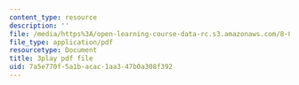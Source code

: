 ```yaml
---
content_type: resource
description: ''
file: /media/https%3A/open-learning-course-data-rc.s3.amazonaws.com/8-01sc-classical-mechanics-fall-2016/7a5e770f5a1bacac1aa347b0a308f392_mqFIqnCPak.pdf
file_type: application/pdf
resourcetype: Document
title: 3play pdf file
uid: 7a5e770f-5a1b-acac-1aa3-47b0a308f392
---
```

